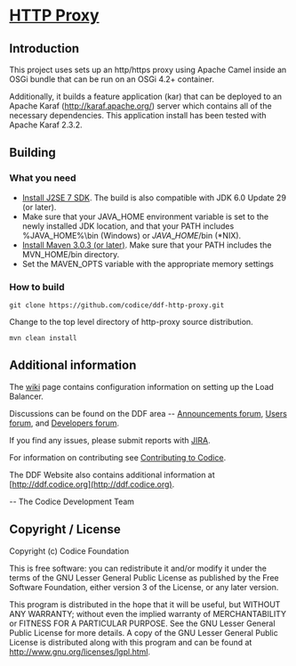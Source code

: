 <!--
/*
 * Copyright (c) Codice Foundation
 *
 * This is free software: you can redistribute it and/or modify it under the terms of the GNU Lesser General Public License as published by the Free Software Foundation, either
 * version 3 of the License, or any later version. 
 *
 * This program is distributed in the hope that it will be useful, but WITHOUT ANY WARRANTY; without even the implied warranty of MERCHANTABILITY or FITNESS FOR A PARTICULAR PURPOSE.
 * See the GNU Lesser General Public License for more details. A copy of the GNU Lesser General Public License is distributed along with this program and can be found at
 * <http://www.gnu.org/licenses/lgpl.html>.
 */
-->

# [HTTP Proxy](https://tools.codice.org/wiki/display/DDF/DDF+HTTP+Proxy)


## Introduction
This project uses sets up an http/https proxy using Apache Camel inside an OSGi bundle that can be run on an OSGi 4.2+ container.

Additionally, it builds a feature application (kar) that can be deployed to an Apache Karaf (http://karaf.apache.org/) server which contains all of the necessary dependencies. This application install has been tested with Apache Karaf 2.3.2.

## Building
### What you need ###
* [Install J2SE 7 SDK](http://www.oracle.com/technetwork/java/javase/downloads/index.html). The build is also compatible with JDK 6.0 Update 29 \(or later\).
* Make sure that your JAVA\_HOME environment variable is set to the newly installed JDK location, and that your PATH includes %JAVA\_HOME%\bin (Windows) or $JAVA\_HOME$/bin (\*NIX).
* [Install Maven 3.0.3 \(or later\)](http://maven.apache.org/download.html). Make sure that your PATH includes the MVN\_HOME/bin directory.
* Set the MAVEN_OPTS variable with the appropriate memory settings

### How to build ###
```
git clone https://github.com/codice/ddf-http-proxy.git
```
Change to the top level directory of http-proxy source distribution.

```
mvn clean install
```

## Additional information
The [wiki](https://tools.codice.org/wiki/display/DDF/DDF+HTTP+Proxy) page contains configuration information on setting up the Load Balancer.

Discussions can be found on the DDF area -- [Announcements forum](http://groups.google.com/group/ddf-announcements),  [Users forum](http://groups.google.com/group/ddf-users), and  [Developers forum](http://groups.google.com/group/ddf-developers).

If you find any issues, please submit reports with [JIRA](https://tools.codice.org/jira/browse/DDF).

For information on contributing see [Contributing to Codice](http://www.codice.org/contributing).

The DDF Website also contains additional information at [http://ddf.codice.org](http://ddf.codice.org).

-- The Codice Development Team

## Copyright / License
Copyright (c) Codice Foundation
 
This is free software: you can redistribute it and/or modify it under the terms of the GNU Lesser General Public License 
as published by the Free Software Foundation, either version 3 of the License, or any later version. 
 
This program is distributed in the hope that it will be useful, but WITHOUT ANY WARRANTY; without even the implied warranty of MERCHANTABILITY or FITNESS FOR A PARTICULAR PURPOSE.
See the GNU Lesser General Public License for more details. A copy of the GNU Lesser General Public License is distributed along with this program and can be found at
<http://www.gnu.org/licenses/lgpl.html>.
 
